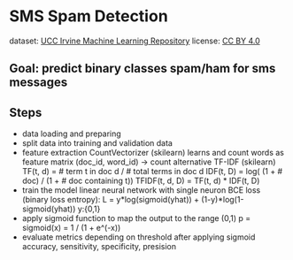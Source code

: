 # SMS Spam Detection

dataset: [UCC Irvine Machine Learning Repository](https://archive.ics.uci.edu/dataset/228/sms+spam+collection)
license: [CC BY 4.0](https://creativecommons.org/licenses/by/4.0/legalcode)

## Goal: predict binary classes spam/ham for sms messages

## Steps
- data loading and preparing
- split data into training and validation data
- feature extraction
  CountVectorizer (skilearn) learns and count words as feature matrix
    (doc_id, word_id) -> count 
  alternative TF-IDF (skilearn)
    TF(t, d) = # term t in doc d / # total terms in doc d
    IDF(t, D) = log( (1 + # doc) / (1 + # doc containing t))
    TFIDF(t, d, D) = TF(t, d) * IDF(t, D)
- train the model linear neural network with single neuron
    BCE loss (binary loss entropy):
    L = y*log(sigmoid(yhat)) + (1-y)*log(1-sigmoid(yhat))  y:{0,1}
- apply sigmoid function to map the output to the range (0,1)
    p = sigmoid(x) = 1 / (1 + e^(-x))
- evaluate metrics depending on threshold after applying sigmoid
    accuracy, sensitivity, specificity, presision

